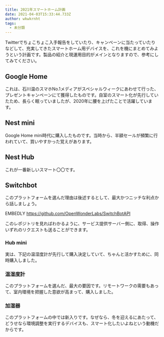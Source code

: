 ```yaml
---
title: 2021年スマートホーム計画
date: 2021-04-03T15:33:44.733Z
author: wkwkrnht
tags:
  - 未分類
---
```

Twitterでちょこちょこ入手報告をしていたり、キャンペーンに当たっていたりなどして、充実してきたスマートホーム用デバイスを、これを機にまとめてみようという計画です。製品の紹介と現運用目的がメインとなりますので、参考にしてみてください。

## Google Home

これは、石川温のスマホNo.1メディアがスペシャルウィークにあわせて行った、プレゼントキャンペーンにて獲得したものです。自室のスマート化が先行していたため、長らく眠っていましたが、2020年に腰を上げたことで活躍しています。

## Nest mini

<div data-vc_mylinkbox_id="887050733"></div>

Google Home mini時代に購入したものです。当時から、半額セールが頻繁に行われていて、買いやすかった覚えがあります。

## Nest Hub

<div data-vc_mylinkbox_id="887050670"></div>

これが一番新しいスマート〇〇です。

## Switchbot

このプラットフォームを選んだ理由は後述するとして、最大かつニッチな利点から話しましょう。

EMBEDLY https://github.com/OpenWonderLabs/SwitchBotAPI

このレポジトリを見ればわかるように、サービス提供サーバー側に、取得、操作いずれのリクエストも送ることができます。

### Hub mini

実は、下記の温湿度計が先行して購入決定していて、ちゃんと活かすために、同時購入しました。

### 温湿度計

このプラットフォームを選んだ、最大の要因です。リモートワークの需要もあって、室内環境を把握した意欲が高まって、購入しました。

### 加湿器

このプラットフォームの中では新入りです。なぜなら、冬を迎えるにあたって、どうせなら環境調整を実行するデバイスも、スマート化したいよねという動機だからです。